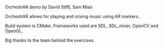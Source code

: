 OrchestrAR demo by David Stiftl, Sam Miao

OrchestrAR allows for playing and mixing music using AR markers.

Build system is CMake. Frameworks used are SDL, SDL_mixer, OpenCV and OpenGL.

Big thanks to the team behind the exercises.